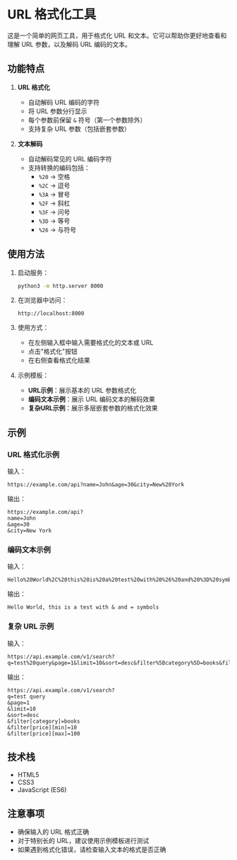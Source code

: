 # URL 格式化工具

这是一个简单的网页工具，用于格式化 URL 和文本。它可以帮助你更好地查看和理解 URL 参数，以及解码 URL 编码的文本。

## 功能特点

1. **URL 格式化**
   - 自动解码 URL 编码的字符
   - 将 URL 参数分行显示
   - 每个参数前保留 `&` 符号（第一个参数除外）
   - 支持复杂 URL 参数（包括嵌套参数）

2. **文本解码**
   - 自动解码常见的 URL 编码字符
   - 支持转换的编码包括：
     - `%20` → 空格
     - `%2C` → 逗号
     - `%3A` → 冒号
     - `%2F` → 斜杠
     - `%3F` → 问号
     - `%3D` → 等号
     - `%26` → 与符号

## 使用方法

1. 启动服务：
   ```bash
   python3 -m http.server 8000
   ```

2. 在浏览器中访问：
   ```
   http://localhost:8000
   ```

3. 使用方式：
   - 在左侧输入框中输入需要格式化的文本或 URL
   - 点击"格式化"按钮
   - 在右侧查看格式化结果

4. 示例模板：
   - **URL示例**：展示基本的 URL 参数格式化
   - **编码文本示例**：展示 URL 编码文本的解码效果
   - **复杂URL示例**：展示多层嵌套参数的格式化效果

## 示例

### URL 格式化示例
输入：
```
https://example.com/api?name=John&age=30&city=New%20York
```

输出：
```
https://example.com/api?
name=John
&age=30
&city=New York
```

### 编码文本示例
输入：
```
Hello%20World%2C%20this%20is%20a%20test%20with%20%26%20and%20%3D%20symbols
```

输出：
```
Hello World, this is a test with & and = symbols
```

### 复杂 URL 示例
输入：
```
https://api.example.com/v1/search?q=test%20query&page=1&limit=10&sort=desc&filter%5Bcategory%5D=books&filter%5Bprice%5D%5Bmin%5D=10&filter%5Bprice%5D%5Bmax%5D=100
```

输出：
```
https://api.example.com/v1/search?
q=test query
&page=1
&limit=10
&sort=desc
&filter[category]=books
&filter[price][min]=10
&filter[price][max]=100
```

## 技术栈

- HTML5
- CSS3
- JavaScript (ES6)

## 注意事项

- 确保输入的 URL 格式正确
- 对于特别长的 URL，建议使用示例模板进行测试
- 如果遇到格式化错误，请检查输入文本的格式是否正确 